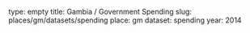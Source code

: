 type: empty
title: Gambia / Government Spending
slug: places/gm/datasets/spending
place: gm
dataset: spending
year: 2014
